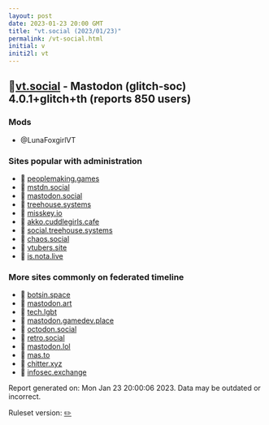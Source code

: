 ```yaml
---
layout: post
date: 2023-01-23 20:00 GMT
title: "vt.social (2023/01/23)"
permalink: /vt-social.html
initial: v
initi2l: vt
---
```


## 🐘[vt.social](https://vt.social) - Mastodon (glitch-soc) 4.0.1+glitch+th (reports 850 users)

### Mods
 * @LunaFoxgirlVT

### Sites popular with administration

* 🐘 [peoplemaking.games](/peoplemaking-games.html)
* 🐘 [mstdn.social](/mstdn-social.html)
* 🐘 [mastodon.social](/mastodon-social.html)
* 🐘 [treehouse.systems](/treehouse-systems.html)
* 🐘 [misskey.io](/misskey-io.html)
* 🐘 [akko.cuddlegirls.cafe](/akko-cuddlegirls-cafe.html)
* 🐘 [social.treehouse.systems](/social-treehouse-systems.html)
* 🐘 [chaos.social](/chaos-social.html)
* 🐘 [vtubers.site](/vtubers-site.html)
* 🐘 [is.nota.live](/is-nota-live.html)

### More sites commonly on federated timeline

* 🐘 [botsin.space](/botsin-space.html)
* 🐘 [mastodon.art](/mastodon-art.html)
* 🐘 [tech.lgbt](/tech-lgbt.html)
* 🐘 [mastodon.gamedev.place](/mastodon-gamedev-place.html)
* 🐘 [octodon.social](/octodon-social.html)
* 🐘 [retro.social](/retro-social.html)
* 🐘 [mastodon.lol](/mastodon-lol.html)
* 🐘 [mas.to](/mas-to.html)
* 🐘 [chitter.xyz](/chitter-xyz.html)
* 🐘 [infosec.exchange](/infosec-exchange.html)

Report generated on: Mon Jan 23 20:00:06 2023. Data may be outdated or incorrect.

Ruleset version: [✏️](/version-pencil)
